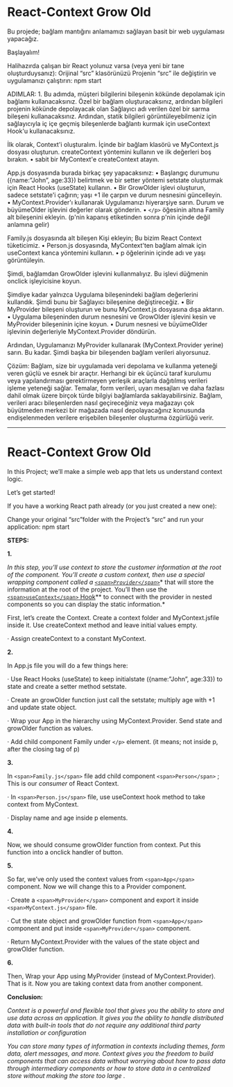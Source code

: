 # React-Context Grow Old

Bu projede; bağlam mantığını anlamamızı sağlayan basit bir web uygulaması yapacağız.

Başlayalım!

Halihazırda çalışan bir React yolunuz varsa (veya yeni bir tane oluşturduysanız):
Orijinal “src” klasörünüzü Projenin “src” ile değiştirin ve uygulamanızı çalıştırın: npm start

ADIMLAR:
1.
Bu adımda, müşteri bilgilerini bileşenin kökünde depolamak için bağlamı kullanacaksınız. Özel bir bağlam oluşturacaksınız, ardından bilgileri projenin kökünde depolayacak olan Sağlayıcı adı verilen özel bir sarma bileşeni kullanacaksınız. Ardından, statik bilgileri görüntüleyebilmeniz için sağlayıcıyla iç içe geçmiş bileşenlerde bağlantı kurmak için useContext Hook'u kullanacaksınız.

İlk olarak, Context'i oluşturalım. İçinde bir bağlam klasörü ve MyContext.js dosyası oluşturun. createContext yöntemini kullanın ve ilk değerleri boş bırakın.
• sabit bir MyContext'e createContext atayın.

App.js dosyasında burada birkaç şey yapacaksınız:
• Başlangıç durumunu ({name:”John”, age:33}) belirtmek ve bir setter yöntemi setstate oluşturmak için React Hooks (useState) kullanın.
• Bir GrowOlder işlevi oluşturun, sadece setstate'i çağırın; yaşı +1 ile çarpın ve durum nesnesini güncelleyin.
• MyContext.Provider'ı kullanarak Uygulamanızı hiyerarşiye sarın. Durum ve büyümeOlder işlevini değerler olarak gönderin.
• `</p>` öğesinin altına Family alt bileşenini ekleyin. (p'nin kapanış etiketinden sonra p'nin içinde değil anlamına gelir)

Family.js dosyasında alt bileşen Kişi ekleyin; Bu bizim React Context tüketicimiz.
• Person.js dosyasında, MyContext'ten bağlam almak için useContext kanca yöntemini kullanın.
• p öğelerinin içinde adı ve yaşı görüntüleyin.

Şimdi, bağlamdan GrowOlder işlevini kullanmalıyız. Bu işlevi düğmenin onclick işleyicisine koyun.

Şimdiye kadar yalnızca Uygulama bileşenindeki bağlam değerlerini kullandık. Şimdi bunu bir Sağlayıcı bileşenine değiştireceğiz.
• Bir MyProvider bileşeni oluşturun ve bunu MyContext.js dosyasına dışa aktarın.
• Uygulama bileşeninden durum nesnesini ve GrowOlder işlevini kesin ve MyProvider bileşeninin içine koyun.
• Durum nesnesi ve büyümeOlder işlevinin değerleriyle MyContext.Provider döndürün.

Ardından, Uygulamanızı MyProvider kullanarak (MyContext.Provider yerine) sarın. Bu kadar. Şimdi başka bir bileşenden bağlam verileri alıyorsunuz.

Çözüm:
Bağlam, size bir uygulamada veri depolama ve kullanma yeteneği veren güçlü ve esnek bir araçtır. Herhangi bir ek üçüncü taraf kurulumu veya yapılandırması gerektirmeyen yerleşik araçlarla dağıtılmış verileri işleme yeteneği sağlar.
Temalar, form verileri, uyarı mesajları ve daha fazlası dahil olmak üzere birçok türde bilgiyi bağlamlarda saklayabilirsiniz. Bağlam, verileri aracı bileşenlerden nasıl geçireceğiniz veya mağazayı çok büyütmeden merkezi bir mağazada nasıl depolayacağınız konusunda endişelenmeden verilere erişebilen bileşenler oluşturma özgürlüğü verir.

---



# React-Context Grow Old

In this Project; we’ll make a simple web app that lets us understand context logic.

Let’s get started!

If you have a working React path already (or you just created a new one):

Change your original “src”folder with the Project’s “src” and run your application: npm start

**STEPS:**

**1.**

*In this
step, you’ll use context to store the customer information at the root of the component.
You’ll create a custom context, then use a special wrapping component called a [`<span>Provider</span>`](https://reactjs.org/docs/context.html#contextprovider)** that will
store the information at the root of the project. You’ll then use the [`<span>useContext</span>` Hook](https://reactjs.org/docs/hooks-reference.html#usecontext)** to connect
with the provider in nested components so you can display the static information.*

First, let’s create the Context. Create a context
folder and MyContext.jsfile inside it. Use createContext method and
leave initial values empty.

·
Assign createContext to a constant MyContext.

**2.**

In App.js file you will do a few
things here:

·
Use React Hooks (useState) to keep initialstate ({name:”John”, age:33}) to state and create a setter
method setstate.

·
Create an growOlder function just call the
setstate; multiply age with +1 and update state object.

·
Wrap your App in the hierarchy using MyContext.Provider. Send state and growOlder function as values.

·
Add child component Family under `</p>` element.
(it means; not inside p, after the closing tag of p)

**3.**

In `<span>Family.js</span>` file
add child component  `<span>Person</span>` ; This is our *consumer*
of React Context.

·
In `<span>Person.js</span>` file,
use useContext hook method to take context from MyContext.

·
Display name and age inside p elements.

**4.**

Now, we should consume growOlder function from context. Put this function
into a onclick handler of button.

**5.**

So far, we’ve only used the context values from
`<span>App</span>` component. Now we will
change this to a Provider component.

·
Create a `<span>MyProvider</span>` component and export it inside `<span>MyContext.js</span>` file.

·
Cut the state object and growOlder function from `<span>App</span>` component and put inside `<span>MyProvider</span>` component.

·
Return MyContext.Provider with the values of the state object and growOlder function.

**6.**

Then, Wrap your App using MyProvider (instead of MyContext.Provider).
That is it. Now you are taking context data from another component.

**Conclusion:**

*Context is a powerful and flexible tool that gives you the ability to store
and use data across an application. It gives you the ability to handle distributed
data with built-in tools that do not require any additional third party installation
or configuration*

 *You can store many types of information in contexts including themes, form
data, alert messages, and more. Context gives you the freedom to build components
that can access data without worrying about how to pass data through intermediary
components or how to store data in a centralized store without making the store
too large* *.*
